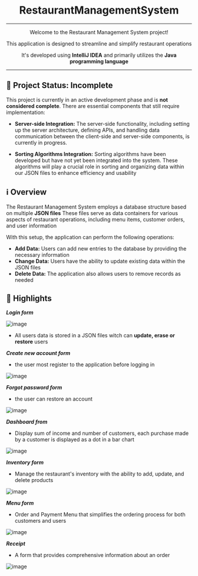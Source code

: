 <h1 align="center">RestaurantManagementSystem</h1>

***

<p align="center">Welcome to the Restaurant Management System project!</p>
<p align="center">This application is designed to streamline and simplify restaurant operations</p>
<p align="center">It's developed using <strong>IntelliJ IDEA</strong> and primarily utilizes the <strong>Java programming language</strong></p>

***

## 📌 Project Status: Incomplete

This project is currently in an active development phase and is **not considered complete**. There are essential components that still require implementation:

- **Server-side Integration:** The server-side functionality, including setting up the server architecture, defining APIs, and handling data communication between the client-side and server-side components, is currently in progress.

- **Sorting Algorithms Integration:** Sorting algorithms have been developed but have not yet been integrated into the system. These algorithms will play a crucial role in sorting and organizing data within our JSON files to enhance efficiency and usability

## ℹ️ Overview

The Restaurant Management System employs a database structure based on multiple **JSON files**
These files serve as data containers for various aspects of restaurant operations, including menu items, customer orders, and user information

With this setup, the application can perform the following operations:

- **Add Data:** Users can add new entries to the database by providing the necessary information
- **Change Data:** Users have the ability to update existing data within the JSON files
- **Delete Data:** The application also allows users to remove records as needed

## 🌟 Highlights

***Login form***

![image](https://github.com/StasBratanich/RestaurantManagementSystem/assets/83605505/abf69a5e-aa13-45dd-928e-5224664a0a02)

- All users data is stored in a JSON files witch can **update, erase or restore** users

***Create new account form***
- the user most register to the application before logging in

![image](https://github.com/StasBratanich/RestaurantManagementSystem/assets/83605505/7a619c53-1a2e-461d-ba44-c31d71fb8f62)

***Forgot password form***
- the user can restore an account

![image](https://github.com/StasBratanich/RestaurantManagementSystem/assets/83605505/f2346110-3da8-4af7-840e-06da61726a97)

***Dashboard from***
- Display sum of income and number of customers, each purchase made by a customer is displayed as a dot in a bar chart

![image](https://github.com/StasBratanich/RestaurantManagementSystem/assets/83605505/e4bd2c6e-d4a5-4f85-8ed4-abc799500219)

***Inventory form***
- Manage the restaurant's inventory with the ability to add, update, and delete products

![image](https://github.com/StasBratanich/RestaurantManagementSystem/assets/83605505/a674599c-617b-4e68-be62-64daedcedfb2)

***Menu form***
- Order and Payment Menu that simplifies the ordering process for both customers and users

![image](https://github.com/StasBratanich/RestaurantManagementSystem/assets/83605505/949cb5c6-5f3f-4004-8c45-5560a20f0ec8)

***Receipt***

- A form that provides comprehensive information about an order

![image](https://github.com/StasBratanich/RestaurantManagementSystem/assets/83605505/2e17101f-db6c-4056-aaf0-88f659850c62)
